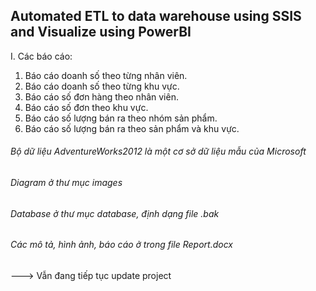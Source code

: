 ## Automated ETL to data warehouse using SSIS and Visualize using PowerBI 
I.	Các báo cáo: 
1. Báo cáo doanh số theo từng nhân viên.
2. Báo cáo doanh số theo từng khu vực.
3. Báo cáo số đơn hàng theo nhân viên.
4. Báo cáo số đơn theo khu vực.
5. Báo cáo số lượng bán ra theo nhóm sản phẩm.
6. Báo cáo số lượng bán ra theo sản phẩm và khu vực.


###### Bộ dữ liệu AdventureWorks2012 là một cơ sở dữ liệu mẫu của Microsoft
###### Diagram ở thư mục images
###### Database ở thư mục database, định dạng file .bak
###### Các mô tả, hình ảnh, báo cáo ở trong file Report.docx
---> Vẫn đang tiếp tục update project
